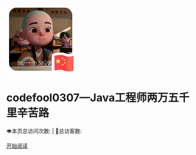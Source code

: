 <div class="cover-main"><img width="180px" src="icon/QQ图片20200409200450.jpg">
<h1 id="toBeTopJavaer">
<a><span>codefool0307—Java工程师两万五千里辛苦路</span></a></h1>




<span id="busuanzi_container_site_pv" style="display: inline;">
    👁️本页总访问次数:<span id="busuanzi_value_site_pv"></span> 
</span>
<span id="busuanzi_container_site_uv" style="display: inline;"> 
    | 🧑总访客数: <span id="busuanzi_value_site_uv"></span>
</span>

<a href="#/menu">开始阅读</a></p></div><div class="mask"></div></section>